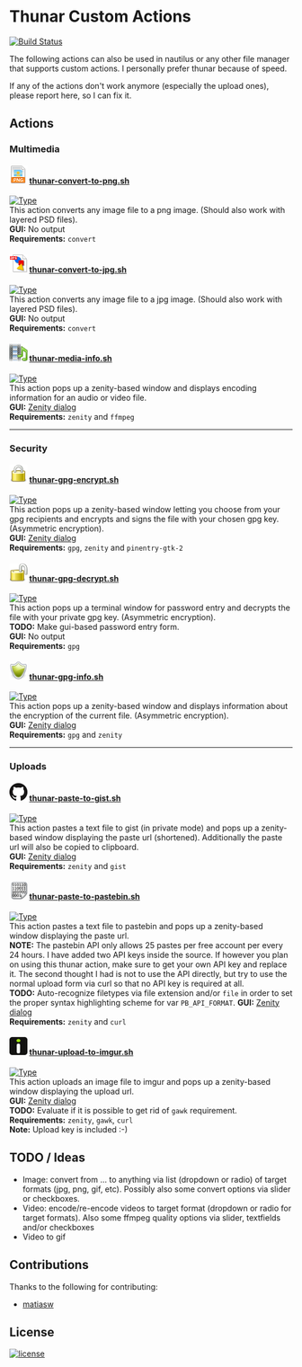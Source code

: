 # Thunar Custom Actions

[![Build Status](https://travis-ci.org/cytopia/thunar-custom-actions.svg?branch=master)](https://travis-ci.org/cytopia/thunar-custom-actions)

The following actions can also be used in nautilus or any other file manager that supports custom actions.
I personally prefer thunar because of speed.


If any of the actions don't work anymore (especially the upload ones), please report here, so I can fix it.


## Actions

### Multimedia

#### ![Thunar Convert to PNG](/icons/thunar-convert-to-png.png) [thunar-convert-to-png.sh](thunar-convert-to-png.sh)
[![Type](https://img.shields.io/badge/type-%2Fbin%2Fsh-red.svg)](https://en.wikipedia.org/?title=Bourne_shell)  
This action converts any image file to a png image. (Should also work with layered PSD files).  
**GUI:** No output  
**Requirements:** `convert`

#### ![Thunar Convert to JPG](/icons/thunar-convert-to-jpg.png) [thunar-convert-to-jpg.sh](thunar-convert-to-jpg.sh)
[![Type](https://img.shields.io/badge/type-%2Fbin%2Fsh-red.svg)](https://en.wikipedia.org/?title=Bourne_shell)  
This action converts any image file to a jpg image. (Should also work with layered PSD files).  
**GUI:** No output  
**Requirements:** `convert`

#### ![Thunar Media Info](/icons/thunar-media-info.png) [thunar-media-info.sh](thunar-media-info.sh)
[![Type](https://img.shields.io/badge/type-%2Fbin%2Fsh-red.svg)](https://en.wikipedia.org/?title=Bourne_shell)  
This action pops up a zenity-based window and displays encoding information for an audio or video file.  
**GUI:** [Zenity dialog](https://help.gnome.org/users/zenity/stable/)  
**Requirements:**  `zenity` and `ffmpeg`

---

### Security

#### ![Thunar GPG Encrypt](/icons/thunar-gpg-encrypt.png) [thunar-gpg-encrypt.sh](thunar-gpg-encrypt.sh)
[![Type](https://img.shields.io/badge/type-%2Fbin%2Fsh-red.svg)](https://en.wikipedia.org/?title=Bourne_shell)  
This action pops up a zenity-based window letting you choose from your gpg recipients and encrypts and signs the file with your chosen gpg key. (Asymmetric encryption).  
**GUI:** [Zenity dialog](https://help.gnome.org/users/zenity/stable/)   
**Requirements:**  `gpg`, `zenity` and `pinentry-gtk-2`

#### ![Thunar GPG Decrypt](/icons/thunar-gpg-decrypt.png) [thunar-gpg-decrypt.sh](thunar-gpg-decrypt.sh)
[![Type](https://img.shields.io/badge/type-%2Fbin%2Fsh-red.svg)](https://en.wikipedia.org/?title=Bourne_shell)  
This action pops up a terminal window for password entry and decrypts the file with your private gpg key. (Asymmetric encryption).  
**TODO:** Make gui-based password entry form.  
**GUI:** No output  
**Requirements:**  `gpg`

#### ![Thunar GPG Info](/icons/thunar-gpg-info.png) [thunar-gpg-info.sh](thunar-gpg-info.sh)
[![Type](https://img.shields.io/badge/type-%2Fbin%2Fsh-red.svg)](https://en.wikipedia.org/?title=Bourne_shell)  
This action pops up a zenity-based window and displays information about the encryption of the current file. (Asymmetric encryption).  
**GUI:** [Zenity dialog](https://help.gnome.org/users/zenity/stable/)  
**Requirements:**  `gpg` and `zenity`

---

### Uploads

#### ![Thunar Paste to Gist](/icons/thunar-paste-to-gist.png) [thunar-paste-to-gist.sh](thunar-paste-to-gist.sh)
[![Type](https://img.shields.io/badge/type-%2Fbin%2Fsh-red.svg)](https://en.wikipedia.org/?title=Bourne_shell)  
This action pastes a text file to gist (in private mode) and pops up a zenity-based window displaying the paste url (shortened). Additionally the paste url will also be copied to clipboard.  
**GUI:** [Zenity dialog](https://help.gnome.org/users/zenity/stable/)  
**Requirements:** `zenity` and `gist`

#### ![Thunar Paste to Pastebin](/icons/thunar-paste-to-pastebin.png) [thunar-paste-to-pastebin.sh](thunar-paste-to-pastebin.sh)
[![Type](https://img.shields.io/badge/type-%2Fbin%2Fsh-red.svg)](https://en.wikipedia.org/?title=Bourne_shell)  
This action pastes a text file to pastebin and pops up a zenity-based window displaying the paste url.  
**NOTE:** The pastebin API only allows 25 pastes per free account per every 24 hours. I have added two API keys inside the source. If however you plan on using this thunar action, make sure to get your own API key and replace it. The second thought I had is not to use the API directly, but try to use the normal upload form via curl so that no API key is required at all.  
**TODO:** Auto-recognize filetypes via file extension and/or `file` in order to set the proper syntax highlighting scheme for var `PB_API_FORMAT`.
**GUI:** [Zenity dialog](https://help.gnome.org/users/zenity/stable/)  
**Requirements:** `zenity` and `curl`

#### ![Thunar Upload to Imgur](/icons/thunar-upload-to-imgur.png) [thunar-upload-to-imgur.sh](thunar-upload-to-imgur.sh)
[![Type](https://img.shields.io/badge/type-bash-red.svg)](https://en.wikipedia.org/wiki/Bash)  
This action uploads an image file to imgur and pops up a zenity-based window displaying the upload url.  
**GUI:** [Zenity dialog](https://help.gnome.org/users/zenity/stable/)  
**TODO:** Evaluate if it is possible to get rid of `gawk` requirement.
**Requirements:**  `zenity`, `gawk`, `curl`  
**Note:** Upload key is included :-)

## TODO / Ideas

* Image: convert from ... to anything via list (dropdown or radio) of target formats (jpg, png, gif, etc). Possibly also some convert options via slider or checkboxes.
* Video: encode/re-encode videos to target format (dropdown or radio for target formats). Also some ffmpeg quality options via slider, textfields and/or checkboxes
* Video to gif



## Contributions

Thanks to the following for contributing:

* [matiasw](https://github.com/matiasw)


## License

[![license](https://poser.pugx.org/cytopia/mysqldump-secure/license)](http://opensource.org/licenses/mit)

